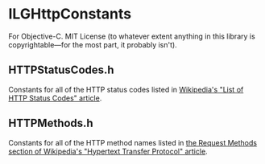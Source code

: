 # ILGHttpConstants

For Objective-C.  MIT License (to whatever extent anything in this library is copyrightable—for the most part, it probably isn't).

## HTTPStatusCodes.h

Constants for all of the HTTP status codes listed in [Wikipedia's "List of HTTP Status Codes" article](http://en.wikipedia.org/wiki/Http_status_codes).

## HTTPMethods.h

Constants for all of the HTTP method names listed in [the Request Methods section of Wikipedia's "Hypertext Transfer Protocol" article](http://en.wikipedia.org/wiki/Hypertext_Transfer_Protocol#Request_methods).